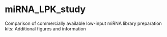 # miRNA_LPK_study
Comparison of commercially available low-input miRNA library preparation kits: Additional figures and information
